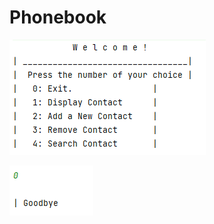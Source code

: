 
# Phonebook



![App Screenshot](https://github.com/AlexMidori/PhoneBook/blob/6d5d5e79dc0fb0d1d74502dffe52eb85fa17dfd1/src/image/Welcome.PNG?raw=true)

![App Screenshot](https://github.com/AlexMidori/PhoneBook/blob/e77f6335bfc2c8ab1a346b2b162141708c0914e6/src/image/choice%200.PNG)

